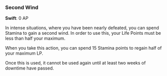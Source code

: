 ### Second Wind
**Swift**: 0 AP

In intense situations, where you have been nearly defeated, you can spend Stamina to gain a second wind. In order to use this, your Life Points must be less than half your maximum. 

When you take this action, you can spend 15 Stamina points to regain half of your maximum LP.

Once this is used, it cannot be used again until at least two weeks of downtime have passed.